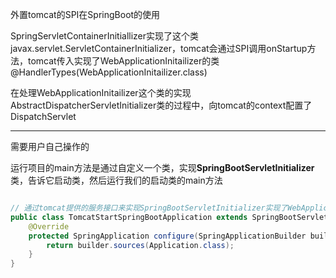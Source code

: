 外置tomcat的SPI在SpringBoot的使用

SpringServletContainerInitiallizer实现了这个类javax.servlet.ServletContainerInitializer，tomcat会通过SPI调用onStartup方法，tomcat传入实现了WebApplicationInitailizer的类@HandlerTypes(WebApplicationInitailizer.class)

在处理WebApplicationInitailizer这个类的实现AbstractDispatcherServletInitializer类的过程中，向tomcat的context配置了DispatchServlet

----------

需要用户自己操作的

运行项目的main方法是通过自定义一个类，实现**SpringBootServletInitializer**类，告诉它启动类，然后运行我们的启动类的main方法

```java

// 通过tomcat提供的服务接口来实现SpringBootServletInitializer实现了WebApplicationInitailizer
public class TomcatStartSpringBootApplication extends SpringBootServletInitializer{
    @Override
    protected SpringApplication configure(SpringApplicationBuilder builder){
        return builder.sources(Application.class);
    }
}
```

